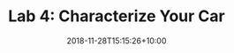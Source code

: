 ---
title: "Lab 4: Characterize Your Car"
date: 2018-11-28T15:15:26+10:00
featured: true
weight: 4
layout: lab
---